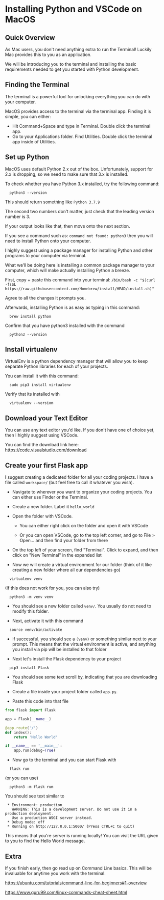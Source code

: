 # Installing Python and VSCode on MacOS

## Quick Overview
As Mac users, you don't need anything extra to run the Terminal! Luckily Mac provides this to you as an application.

We will be introducing you to the terminal and installing the basic requirements needed to get you started with Python development.

## Finding the Terminal

The terminal is a powerful tool for unlocking everything you can do with your computer. 

MacOS provides access to the terminal via the terminal app. Finding it is simple, you can either:
* Hit Command+Space and type in Terminal. Double click the terminal app.
* Go to your Applications folder. Find Utilities. Double click the terminal app inside of Utilities.

## Set up Python

MacOS uses default Python 2.x out of the box. Unfortunately, support for 2.x is dropping, so we need to make sure that 3.x is installed.

To check whether you have Python 3.x installed, try the following command:
```
  python3 --version
```

This should return something like `Python 3.7.9`

The second two numbers don't matter, just check that the leading version number is 3.

If your output looks like that, then move onto the next section.

If you see a command such as: `command not found: python3`
then you will need to install Python onto your computer.

I highly suggest using a package manager for installing Python and other programs to your computer via terminal. 

What we'll be doing here is installing a common package manager to your computer, which will make actually installing Python a breeze.

First, copy + paste this command into your terminal:
`/bin/bash -c "$(curl -fsSL https://raw.githubusercontent.com/Homebrew/install/HEAD/install.sh)"`

Agree to all the changes it prompts you.

Afterwards, installing Python is as easy as typing in this command:
```
  brew install python
```

Confirm that you have python3 installed with the command
```
  python3 --version
```

## Install virtualenv

VirtualEnv is a python dependency manager that will allow you to keep separate Python libraries for each of your projects.

You can install it with this command:

```
  sudo pip3 install virtualenv
```

Verify that its installed with

```
  virtualenv --version
```


## Download your Text Editor

You can use any text editor you'd like. If you don't have one of choice yet, then I highly suggest using VSCode.

You can find the download link here: https://code.visualstudio.com/download


## Create your first Flask app

I suggest creating a dedicated folder for all your coding projects. I have a file called `workspace/` (but feel free to call it whatever you wish).

* Navigate to wherever you want to organize your coding projects. You can either use Finder or the Terminal.

* Create a new folder. Label it `hello_world`

* Open the folder with VSCode.

  * You can either right click on the folder and open it with VSCode

  * Or you can open VSCode, go to the top left corner, and go to File > Open... and then find your folder from there

* On the top left of your screen, find "Terminal". Click to expand, and then click on "New Terminal" in the expanded list

* Now we will create a virtual environment for our folder (think of it like creating a new folder where all our dependencies go)
```
  virtualenv venv
```
(If this does not work for you, you can also try)
```
  python3 -m venv venv
```

* You should see a new folder called `venv/`. You usually do not need to modify this folder.

* Next, activate it with this command
```
  source venv/bin/activate
```

* If successful, you should see a `(venv)` or something similar next to your prompt. This means that the virtual environment is active, and anything you install via pip will be installed to that folder

* Next let's install the Flask dependency to your project
```
  pip3 install Flask
```

* You should see some text scroll by, indicating that you are downloading Flask

* Create a file inside your project folder called `app.py`.

* Paste this code into that file
```python
from flask import Flask

app = Flask(__name__)

@app.route('/')
def index():
	return 'Hello World'

if __name__ == '__main__':
	app.run(debug=True)
```

* Now go to the terminal and you can start Flask with
```
  flask run
```
(or you can use)
```
  python3 -m flask run
```

You should see text similar to
```
 * Environment: production
   WARNING: This is a development server. Do not use it in a production deployment.
   Use a production WSGI server instead.
 * Debug mode: off
 * Running on http://127.0.0.1:5000/ (Press CTRL+C to quit)
```

This means that you're server is running locally! You can visit the URL given to you to find the Hello World message.

## Extra

If you finish early, then go read up on Command Line basics. This will be invaluable for anytime you work with the terminal.

https://ubuntu.com/tutorials/command-line-for-beginners#1-overview

https://www.guru99.com/linux-commands-cheat-sheet.html